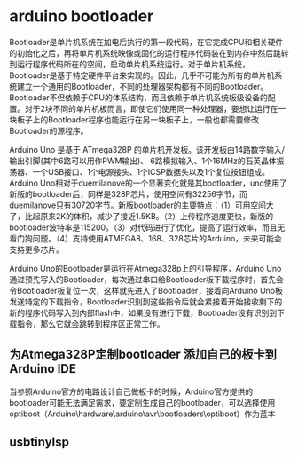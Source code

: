 # arduino bootloader

Bootloader是单片机系统在加电后执行的第一段代码，在它完成CPU和相关硬件的初始化之后，再将单片机系统映像或固化的运行程序代码装在到内存中然后跳转到运行程序代码所在的空间，启动单片机系统运行。对于单片机系统，Bootloader是基于特定硬件平台来实现的。因此，几乎不可能为所有的单片机系统建立一个通用的Bootloader，不同的处理器架构都有不同的Bootloader。Bootloader不但依赖于CPU的体系结构，而且依赖于单片机系统板级设备的配置。对于2块不同的单片机板而言，即使它们使用同一种处理器，要想让运行在一块板子上的Bootloader程序也能运行在另一块板子上，一般也都需要修改Bootloader的源程序。

Arduino Uno 是基于 ATmega328P 的单片机开发板。该开发板由14路数字输入/输出引脚(其中6路可以用作PWM输出)、 6路模拟输入、1个16MHz的石英晶体振荡器、一个USB接口、1个电源接头、1个ICSP数据头以及1个复位按钮组成。Arduino Uno相对于duemilanove的一个显著变化就是其bootloader，uno使用了新版的bootloader后，同样是328P芯片，使用空间有32256字节，而duemilanove只有30720字节。新版bootloader的主要特点：（1）可用空间大了，比起原来2K的体积，减少了接近1.5KB。（2）上传程序速度更快，新版的bootloader波特率是115200。（3）对代码进行了优化，提高了运行效率，而且无看门狗问题。（4）支持使用ATMEGA8、168、328芯片的Arduino，未来可能会支持更多芯片。

Arduino Uno的Bootloader是运行在Atmega328p上的引导程序，Arduino Uno通过预先写入的Bootloader，每次通过串口给Bootloader板下载程序时，首先会令Bootloader板复位一次，这样就先进入了Bootloader，接着向Arduino Uno板发送特定的下载指令，Bootloader识别到这些指令后就会紧接着开始接收剩下的新的程序代码写入到内部flash中，如果没有进行下载，Bootloader没有识别到下载指令，那么它就会跳转到程序区正常工作。

## 为Atmega328P定制bootloader 添加自己的板卡到Arduino IDE

当参照Arduino官方的电路设计自己做板卡的时候，Arduino官方提供的bootloader可能无法满足需求，要定制生成自己的bootloader，可以选择使用optiboot（Arduino\hardware\arduino\avr\bootloaders\optiboot）作为蓝本

## usbtinyIsp
